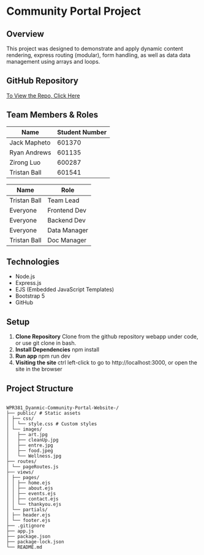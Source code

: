 # Community Portal Project

## Overview

This project was designed to demonstrate and apply dynamic content rendering, express routing (modular), form handling, as well as data data management using arrays and loops.

## GitHub Repository

[To View the Repo, Click Here](https://github.com/itsJackok/WPR381_Dynamic-Community-Portal-Website-)

## Team Members & Roles

| Name             | Student Number |
|------------------|----------------|
| Jack Mapheto     | 601370         |
| Ryan Andrews     | 601135         |
| Zirong Luo       | 600287         |
| Tristan Ball     | 601541         |

| Name             | Role           |
|------------------|----------------|
| Tristan Ball     | Team Lead      |
| Everyone         | Frontend Dev   |
| Everyone         | Backend Dev    |
| Everyone         | Data Manager   |
| Tristan Ball     | Doc Manager    |

## Technologies

- Node.js
- Express.js
- EJS (Embedded JavaScript Templates)
- Bootstrap 5
- GitHub

## Setup

1. **Clone Repository**
    Clone from the github repository webapp under code, or use git clone <url> in bash.
2. **Install Dependencies**
    npm install 
3. **Run app**
    npm run dev
4. **Visiting the site**
    ctrl left-click to go to http://localhost:3000,
    or open the site in the browser

## Project Structure
```

WPR381_Dyanmic-Community-Portal-Website-/
├── public/ # Static assets
│ ├── css/
│ │ └── style.css # Custom styles
│ └── images/
│   ├── art.jpg
│   ├── cleanUp.jpg
│   ├── entre.jpg
│   ├── food.jpeg
│   └── Wellness.jpg
├── routes/
│ └── pageRoutes.js
├── views/
│ ├── pages/
│ │ ├── home.ejs
│ │ ├── about.ejs
│ │ ├── events.ejs
│ │ ├── contact.ejs
│ │ └── thankyou.ejs
│ └── partials/
│ ├── header.ejs
│ └── footer.ejs
├── .gitignore
├── app.js
├── package.json 
├── package-lock.json
└── README.md

```